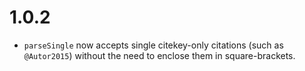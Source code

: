 # 1.0.2

- `parseSingle` now accepts single citekey-only citations (such as `@Autor2015`) without the need to enclose them in square-brackets.
